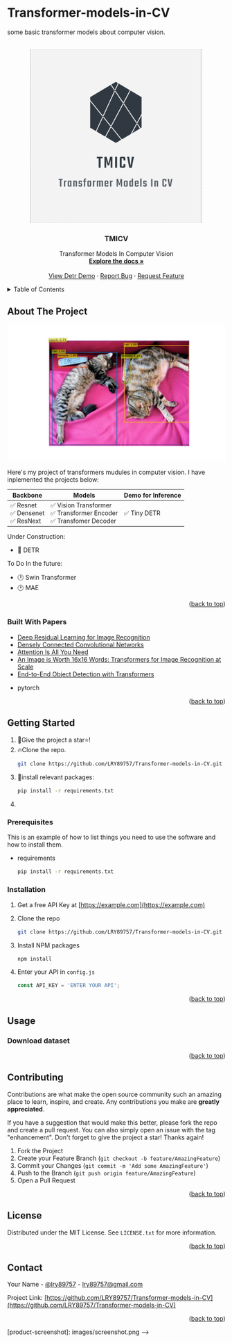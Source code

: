 <div id="top"></div>

# Transformer-models-in-CV
some basic transformer models about computer vision.

<!-- Refer to the badnets-pytorch's readme -->

<!-- [![standard-readme compliant](https://img.shields.io/badge/readme%20style-standard-brightgreen.svg?style=flat-square)](https://github.com/RichardLitt/standard-readme) -->

<!--
*** Thanks for checking out the Best-README-Template. If you have a suggestion
*** that would make this better, please fork the repo and create a pull request
*** or simply open an issue with the tag "enhancement".
*** Don't forget to give the project a star!
*** Thanks again! Now go create something AMAZING! :D
-->



<!-- PROJECT SHIELDS -->
<!--
*** I'm using markdown "reference style" links for readability.
*** Reference links are enclosed in brackets [ ] instead of parentheses ( ).
*** See the bottom of this document for the declaration of the reference variables
*** for contributors-url, forks-url, etc. This is an optional, concise syntax you may use.
*** https://www.markdownguide.org/basic-syntax/#reference-style-links
-->
<!-- [![Contributors][contributors-shield]][contributors-url] -->
<!-- [![Forks][forks-shield]][forks-url] -->
<!-- [![Stargazers][stars-shield]][stars-url] -->
<!-- [![Issues][issues-shield]][issues-url] -->
<!-- [![MIT License][license-shield]][https://github.com/LRY89757/Transformer-models-in-CV/blob/main/LICENSE] -->
<!-- [![LinkedIn][twitter-shield]][linkedin-url] -->
<!-- ![![Twitter](https://twitter.com/lry89757)](https://img.shields.io/badge/<Twitter>-%231DA1F2.svg?style=for-the-badge&logo=Twitter&logoColor=white) -->


<!-- PROJECT LOGO -->
<br />

<div align="center">
  <a href="https://github.com/LRY89757/Transformer-models-in-CV">
    <img src="images/logo.png" alt="Logo" width="400" height="400">
  </a>


<h3 align="center">TMICV</h3>

  <p align="center">
    Transformer Models In Computer Vision
    <br />
    <a href="https://github.com/LRY89757/Transformer-models-in-CV"><strong>Explore the docs »</strong></a>
    <br />
    <br />
    <a href="https://github.com/LRY89757/Transformer-models-in-CV/tree/main/demo">View Detr Demo</a>
    ·
    <a href="https://github.com/LRY89757/Transformer-models-in-CV/issues">Report Bug</a>
    ·
    <a href="https://github.com/LRY89757/Transformer-models-in-CV/issues">Request Feature</a>
  </p>

</div>



<!-- TABLE OF CONTENTS -->

<details>
  <summary>Table of Contents</summary>
  <ol>
    <li>
      <a href="#about-the-project">About The Project</a>
      <ul>
        <li><a href="#built-with">Built With</a></li>
      </ul>
    </li>
    <li>
      <a href="#getting-started">Getting Started</a>
      <!-- <ul>
        <li><a href="#prerequisites">Prerequisites</a></li>
        <li><a href="#installation">Installation</a></li>
      </ul> -->
    </li>
    <li><a href="#usage">Usage</a></li>
    <li><a href="#roadmap">Roadmap</a></li>
    <li><a href="#contributing">Contributing</a></li>
    <li><a href="#license">License</a></li>
    <li><a href="#contact">Contact</a></li>
    <li><a href="#acknowledgments">Acknowledgments</a></li>
  </ol>
</details>




<!-- ABOUT THE PROJECT -->

## About The Project
<!-- ![](demo/detr_demo.jpg) -->
![![Product Name Screen Shot][product-screenshot]](demo/detr_demo.jpg)
<!-- (https://example.com) -->

Here's my project of transformers mudules in computer vision. 
I have inplemented the projects below:

| Backbone | Models              | Demo for Inference |
| -------- | ------------------- | ------------------ |
| ✅ Resnet <br> ✅ Densenet <br> ✅ ResNext | ✅ Vision Transformer <br> ✅ Transformer Encoder <br> ✅ Transfomer Decoder | ✅ Tiny DETR        |


Under Construction:
* 🚧 DETR

To Do In the future:
* 🕑 Swin Transformer
* 🕑 MAE

<!-- Here's a blank template to get started: To avoid retyping too much info. Do a search and replace with your text editor for the following: `github_username`, `repo_name`, `twitter_handle`, `linkedin_username`, `email`, `email_client`, `project_title`, `project_description` -->

<p align="right">(<a href="#top">back to top</a>)</p>



### Built With Papers

* [Deep Residual Learning for Image Recognition](https://arxiv.org/abs/2010.11929)
* [Densely Connected Convolutional Networks](https://arxiv.org/abs/1608.06993)
* [Attention Is All You Need](https://arxiv.org/abs/1706.03762)
* [An Image is Worth 16x16 Words: Transformers for Image Recognition at Scale](https://arxiv.org/abs/2010.11929)
* [End-to-End Object Detection with Transformers](https://arxiv.org/abs/2005.12872)

<!-- * [Next.js](https://nextjs.org/)
* [React.js](https://reactjs.org/)
* [Vue.js](https://vuejs.org/)
* [Angular](https://angular.io/)
* [Svelte](https://svelte.dev/)
* [Laravel](https://laravel.com)
* [Bootstrap](https://getbootstrap.com)
* [JQuery](https://jquery.com) -->

* pytorch


<p align="right">(<a href="#top">back to top</a>)</p>



<!-- GETTING STARTED -->

## Getting Started

<!-- This is an example of how you may give instructions on setting up your project locally.
To get a local copy up and running follow these simple example steps. -->

1. 👋Give the project a star⭐!
2. 🔥Clone the repo.
   ```sh
   git clone https://github.com/LRY89757/Transformer-models-in-CV.git
   ```
3. 💼install relevant packages:
   ```sh
   pip install -r requirements.txt
   ```
4. 


### Prerequisites

This is an example of how to list things you need to use the software and how to install them.

* requirements

  ```sh
  pip install -r requirements.txt
  ```

### Installation

1. Get a free API Key at [https://example.com](https://example.com)

2. Clone the repo

   ```sh
   git clone https://github.com/LRY89757/Transformer-models-in-CV.git
   ```

3. Install NPM packages

   ```sh
   npm install
   ```

4. Enter your API in `config.js`

   ```js
   const API_KEY = 'ENTER YOUR API';
   ```

<p align="right">(<a href="#top">back to top</a>)</p>



<!-- USAGE EXAMPLES -->

## Usage

<!-- Use this space to show useful examples of how a project can be used. Additional screenshots, code examples and demos work well in this space. You may also link to more resources.

_For more examples, please refer to the [Documentation](https://example.com)_ -->

### Download dataset




<p align="right">(<a href="#top">back to top</a>)</p>



<!-- ROADMAP -->
<!-- 
## Roadmap

- [ ] Feature 1
- [ ] Feature 2
- [ ] Feature 3
  - [ ] Nested Feature

See the [open issues](https://github.com/LRY89757/Transformer-models-in-CV/issues) for a full list of proposed features (and known issues).

<p align="right">(<a href="#top">back to top</a>)</p>

 -->

<!-- CONTRIBUTING -->

## Contributing

Contributions are what make the open source community such an amazing place to learn, inspire, and create. Any contributions you make are **greatly appreciated**.

If you have a suggestion that would make this better, please fork the repo and create a pull request. You can also simply open an issue with the tag "enhancement".
Don't forget to give the project a star! Thanks again!

1. Fork the Project
2. Create your Feature Branch (`git checkout -b feature/AmazingFeature`)
3. Commit your Changes (`git commit -m 'Add some AmazingFeature'`)
4. Push to the Branch (`git push origin feature/AmazingFeature`)
5. Open a Pull Request

<p align="right">(<a href="#top">back to top</a>)</p>



<!-- LICENSE -->

## License

Distributed under the MIT License. See `LICENSE.txt` for more information.

<p align="right">(<a href="#top">back to top</a>)</p>



<!-- CONTACT -->

## Contact


Your Name - [@lry89757](https://twitter.com/lry89757) - lry89757@gmail.com

Project Link: [https://github.com/LRY89757/Transformer-models-in-CV](https://github.com/LRY89757/Transformer-models-in-CV)

<p align="right">(<a href="#top">back to top</a>)</p>



<!-- ACKNOWLEDGMENTS -->
<!-- 
## Acknowledgments

* []()
* []()
* []()

<p align="right">(<a href="#top">back to top</a>)</p>



<!-- MARKDOWN LINKS & IMAGES -->
<!-- https://www.markdownguide.org/basic-syntax/#reference-style-links -->

[contributors-shield]: https://img.shields.io/github/contributors/github_username/repo_name.svg?style=for-the-badge
[contributors-url]: https://github.com/LRY89757/Transformer-models-in-CV/graphs/contributors
[forks-shield]: https://img.shields.io/github/forks/github_username/repo_name.svg?style=for-the-badge
[forks-url]: https://github.com/LRY89757/Transformer-models-in-CV/network/members
[stars-shield]: https://img.shields.io/github/stars/github_username/repo_name.svg?style=for-the-badge
[stars-url]: https://github.com/LRY89757/Transformer-models-in-CV/stargazers
[issues-shield]: https://img.shields.io/github/issues/github_username/repo_name.svg?style=for-the-badge
[issues-url]: https://github.com/LRY89757/Transformer-models-in-CV/issues
[license-shield]: https://img.shields.io/github/license/github_username/repo_name.svg?style=for-the-badge
[license-url]: https://github.com/LRY89757/Transformer-models-in-CV/blob/master/LICENSE.txt
[linkedin-shield]: https://img.shields.io/badge/-LinkedIn-black.svg?style=for-the-badge&logo=linkedin&colorB=555
[linkedin-url]: https://linkedin.com/in/linkedin_username
[product-screenshot]: images/screenshot.png -->
